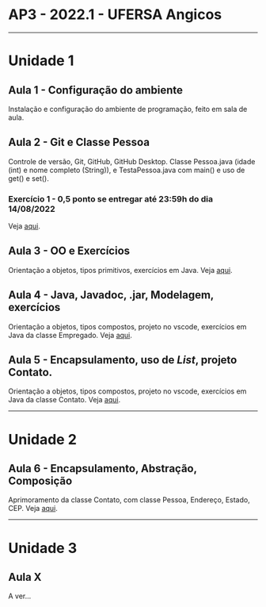 # AP3 - 2022.1 - UFERSA Angicos

---

# Unidade 1

## Aula 1 - Configuração do ambiente
Instalação e configuração do ambiente de programação, feito em sala de aula.

## Aula 2 - Git e Classe Pessoa
Controle de versão, Git, GitHub, GitHub Desktop. Classe Pessoa.java (idade (int) e nome completo (String)), e TestaPessoa.java com main() e uso de get() e set().
### Exercício 1 - 0,5 ponto se entregar até 23:59h do dia 14/08/2022
Veja [aqui](unidade1/aula2_exercicios.md).

## Aula 3 - OO e Exercícios
Orientação a objetos, tipos primitivos, exercícios em Java.
Veja [aqui](unidade1/aula3_exercicios.md).

## Aula 4 - Java, Javadoc, .jar, Modelagem, exercícios
Orientação a objetos, tipos compostos, projeto no vscode, exercícios em Java da classe Empregado.
Veja [aqui](unidade1/aula4_exercicios.md).

## Aula 5 - Encapsulamento, uso de *List*, projeto Contato.
Orientação a objetos, tipos compostos, projeto no vscode, exercícios em Java da classe Contato.
Veja [aqui](unidade1/aula5_exercicios.md).

---

# Unidade 2

## Aula 6 - Encapsulamento, Abstração, Composição
Aprimoramento da classe Contato, com classe Pessoa, Endereço, Estado, CEP.
Veja [aqui](unidade2/aula6_exercicios.md).

---

# Unidade 3

## Aula X
A ver...
